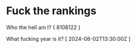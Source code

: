 # Fuck the rankings

Who the hell am I?
{ 8108122 }

What fucking year is it?
[ 2024-08-02T13:30:00Z ]
